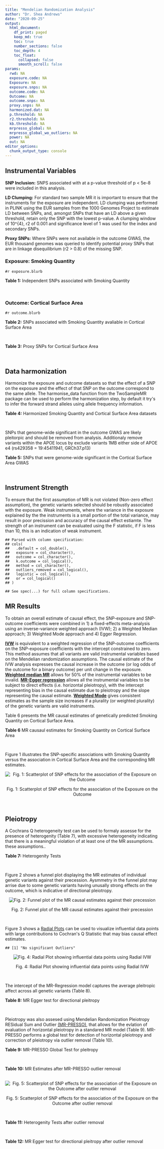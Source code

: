 ```yaml
---
title: "Mendelian Randomization Analysis"
author: "Dr. Shea Andrews"
date: "2020-09-25"
output:
  html_document:
    df_print: paged
    keep_md: true
    toc: true
    number_sections: false
    toc_depth: 4
    toc_float:
      collapsed: false
      smooth_scroll: false
params:
  rwd: NA
  exposure.code: NA
  Exposure: NA
  exposure.snps: NA
  outcome.code: NA
  Outcome: NA
  outcome.snps: NA
  proxy.snps: NA
  harmonized.dat: NA
  p.threshold: NA
  r2.threshold: NA
  kb.threshold: NA
  mrpresso_global: NA
  mrpresso_global_wo_outliers: NA
  power: NA
  out: NA
editor_options:
  chunk_output_type: console
---
```







## Instrumental Variables
**SNP Inclusion:** SNPS associated with at a p-value threshold of p < 5e-8 were included in this analysis.
<br>

**LD Clumping:** For standard two sample MR it is important to ensure that the instruments for the exposure are independent. LD clumping was performed in PLINK using the EUR samples from the 1000 Genomes Project to estimate LD between SNPs, and, amongst SNPs that have an LD above a given threshold, retain only the SNP with the lowest p-value. A clumping window of 10^{4}, r2 of 0.001 and significance level of 1 was used for the index and secondary SNPs.
<br>

**Proxy SNPs:** Where SNPs were not available in the outcome GWAS, the EUR thousand genomes was queried to identify potential proxy SNPs that are in linkage disequilibrium (r2 > 0.8) of the missing SNP.
<br>

### Exposure: Smoking Quantity
`#r exposure.blurb`
<br>

**Table 1:** Independent SNPs associated with Smoking Quantity
<div data-pagedtable="false">
  <script data-pagedtable-source type="application/json">
{"columns":[{"label":["SNP"],"name":[1],"type":["chr"],"align":["left"]},{"label":["CHROM"],"name":[2],"type":["dbl"],"align":["right"]},{"label":["POS"],"name":[3],"type":["dbl"],"align":["right"]},{"label":["REF"],"name":[4],"type":["chr"],"align":["left"]},{"label":["ALT"],"name":[5],"type":["chr"],"align":["left"]},{"label":["AF"],"name":[6],"type":["dbl"],"align":["right"]},{"label":["BETA"],"name":[7],"type":["dbl"],"align":["right"]},{"label":["SE"],"name":[8],"type":["dbl"],"align":["right"]},{"label":["Z"],"name":[9],"type":["dbl"],"align":["right"]},{"label":["P"],"name":[10],"type":["dbl"],"align":["right"]},{"label":["N"],"name":[11],"type":["dbl"],"align":["right"]},{"label":["TRAIT"],"name":[12],"type":["chr"],"align":["left"]}],"data":[{"1":"rs6663484","2":"1","3":"33878554","4":"T","5":"G","6":"0.3572470","7":"0.009431570","8":"0.001715454","9":"5.498","10":"3.843e-08","11":"335394","12":"Cigarettes_Per_Day"},{"1":"rs11264100","2":"1","3":"35591626","4":"A","5":"G","6":"0.8814240","7":"-0.010396900","8":"0.001714250","9":"-6.065","10":"1.323e-09","11":"335394","12":"Cigarettes_Per_Day"},{"1":"rs2072659","2":"1","3":"154548521","4":"C","5":"G","6":"0.1007260","7":"-0.012620500","8":"0.001711486","9":"-7.374","10":"1.659e-13","11":"335394","12":"Cigarettes_Per_Day"},{"1":"rs34973462","2":"1","3":"175993820","4":"C","5":"T","6":"0.4145770","7":"0.010078692","8":"0.001714646","9":"5.878","10":"4.157e-09","11":"335394","12":"Cigarettes_Per_Day"},{"1":"rs7599488","2":"2","3":"60718347","4":"C","5":"T","6":"0.4428680","7":"0.009946318","8":"0.001709871","9":"5.817","10":"5.974e-09","11":"337334","12":"Cigarettes_Per_Day"},{"1":"rs78408772","2":"2","3":"62710608","4":"C","5":"T","6":"0.0813701","7":"-0.009453846","8":"0.001710484","9":"-5.527","10":"3.250e-08","11":"337334","12":"Cigarettes_Per_Day"},{"1":"rs10204824","2":"2","3":"148372720","4":"A","5":"G","6":"0.5798550","7":"-0.012300300","8":"0.001706952","9":"-7.206","10":"5.754e-13","11":"337334","12":"Cigarettes_Per_Day"},{"1":"rs2084533","2":"3","3":"16872929","4":"C","5":"T","6":"0.3500730","7":"0.010643680","8":"0.001709005","9":"6.228","10":"4.718e-10","11":"337334","12":"Cigarettes_Per_Day"},{"1":"rs7431710","2":"3","3":"48935583","4":"G","5":"A","6":"0.6480000","7":"-0.012329218","8":"0.001711441","9":"-7.204","10":"5.832e-13","11":"335553","12":"Cigarettes_Per_Day"},{"1":"rs58889493","2":"3","3":"85622699","4":"T","5":"A","6":"0.6837700","7":"0.009410614","8":"0.001715074","9":"5.487","10":"4.095e-08","11":"335553","12":"Cigarettes_Per_Day"},{"1":"rs699165","2":"3","3":"136224697","4":"A","5":"G","6":"0.8056560","7":"0.009942930","8":"0.001709877","9":"5.815","10":"6.079e-09","11":"337334","12":"Cigarettes_Per_Day"},{"1":"rs28813180","2":"3","3":"158083918","4":"G","5":"A","6":"0.5027290","7":"-0.011008200","8":"0.001708552","9":"-6.443","10":"1.169e-10","11":"337334","12":"Cigarettes_Per_Day"},{"1":"rs1024323","2":"4","3":"3006043","4":"C","5":"T","6":"0.4675490","7":"-0.009949721","8":"0.001709868","9":"-5.819","10":"5.926e-09","11":"337334","12":"Cigarettes_Per_Day"},{"1":"rs11940255","2":"4","3":"67086288","4":"G","5":"A","6":"0.6773900","7":"-0.010943792","8":"0.001708633","9":"-6.405","10":"1.504e-10","11":"337334","12":"Cigarettes_Per_Day"},{"1":"rs10018253","2":"4","3":"67961464","4":"A","5":"C","6":"0.3268620","7":"0.022056800","8":"0.003634931","9":"6.068","10":"1.295e-09","11":"73380","12":"Cigarettes_Per_Day"},{"1":"rs7766641","2":"6","3":"26184102","4":"G","5":"A","6":"0.3434330","7":"-0.010904588","8":"0.001713211","9":"-6.365","10":"1.954e-10","11":"335553","12":"Cigarettes_Per_Day"},{"1":"rs215600","2":"7","3":"32333642","4":"G","5":"A","6":"0.6815510","7":"-0.016194228","8":"0.001702147","9":"-9.514","10":"1.829e-21","11":"337334","12":"Cigarettes_Per_Day"},{"1":"rs62447179","2":"7","3":"50339609","4":"G","5":"A","6":"0.3121600","7":"-0.009971783","8":"0.001709839","9":"-5.832","10":"5.466e-09","11":"337334","12":"Cigarettes_Per_Day"},{"1":"rs2741351","2":"8","3":"27418040","4":"A","5":"C","6":"0.8433190","7":"0.011704500","8":"0.001707690","9":"6.854","10":"7.189e-12","11":"337334","12":"Cigarettes_Per_Day"},{"1":"rs4236926","2":"8","3":"42578059","4":"T","5":"G","6":"0.7646630","7":"0.020466200","8":"0.001696893","9":"12.061","10":"1.700e-33","11":"337334","12":"Cigarettes_Per_Day"},{"1":"rs790564","2":"8","3":"64604218","4":"A","5":"C","6":"0.7583510","7":"-0.011035300","8":"0.001708519","9":"-6.459","10":"1.055e-10","11":"337334","12":"Cigarettes_Per_Day"},{"1":"rs112151537","2":"9","3":"136455785","4":"C","5":"T","6":"0.0419238","7":"0.012560790","8":"0.001706629","9":"7.360","10":"1.833e-13","11":"337334","12":"Cigarettes_Per_Day"},{"1":"rs3025383","2":"9","3":"136502369","4":"T","5":"C","6":"0.1737550","7":"-0.017286900","8":"0.001700802","9":"-10.164","10":"2.856e-24","11":"337334","12":"Cigarettes_Per_Day"},{"1":"rs11186852","2":"10","3":"93962124","4":"T","5":"C","6":"0.2589970","7":"0.009375700","8":"0.001710582","9":"5.481","10":"4.225e-08","11":"337334","12":"Cigarettes_Per_Day"},{"1":"rs7951365","2":"11","3":"16377044","4":"T","5":"C","6":"0.2905450","7":"0.011608000","8":"0.001707809","9":"6.797","10":"1.066e-11","11":"337334","12":"Cigarettes_Per_Day"},{"1":"rs10742683","2":"11","3":"43667625","4":"G","5":"A","6":"0.4711050","7":"-0.009435166","8":"0.001710509","9":"-5.516","10":"3.470e-08","11":"337334","12":"Cigarettes_Per_Day"},{"1":"rs113001570","2":"11","3":"46737412","4":"A","5":"T","6":"0.0538378","7":"0.010525000","8":"0.001709153","9":"6.158","10":"7.383e-10","11":"337334","12":"Cigarettes_Per_Day"},{"1":"rs7125588","2":"11","3":"113436072","4":"A","5":"G","6":"0.3864800","7":"-0.011853500","8":"0.001707506","9":"-6.942","10":"3.875e-12","11":"337334","12":"Cigarettes_Per_Day"},{"1":"rs11846838","2":"14","3":"104184737","4":"G","5":"A","6":"0.3943150","7":"0.010082117","8":"0.001709703","9":"5.897","10":"3.700e-09","11":"337334","12":"Cigarettes_Per_Day"},{"1":"rs632811","2":"15","3":"59155050","4":"A","5":"G","6":"0.3428420","7":"-0.011826700","8":"0.001832742","9":"-6.453","10":"1.097e-10","11":"292829","12":"Cigarettes_Per_Day"},{"1":"rs10519203","2":"15","3":"78814046","4":"G","5":"A","6":"0.6650290","7":"-0.060766535","8":"0.001663652","9":"-36.526","10":"4.310e-292","11":"330721","12":"Cigarettes_Per_Day"},{"1":"rs4887093","2":"15","3":"79043853","4":"C","5":"G","6":"0.3424310","7":"-0.030542300","8":"0.003612337","9":"-8.455","10":"2.780e-17","11":"73380","12":"Cigarettes_Per_Day"},{"1":"rs182317","2":"15","3":"89943601","4":"G","5":"T","6":"0.3247800","7":"-0.010572371","8":"0.001726101","9":"-6.125","10":"9.082e-10","11":"330721","12":"Cigarettes_Per_Day"},{"1":"rs1592485","2":"16","3":"52093549","4":"C","5":"A","6":"0.6552290","7":"-0.011163824","8":"0.001713294","9":"-6.516","10":"7.210e-11","11":"335394","12":"Cigarettes_Per_Day"},{"1":"rs12924872","2":"16","3":"69552215","4":"C","5":"T","6":"0.4650860","7":"-0.009492899","8":"0.001715378","9":"-5.534","10":"3.130e-08","11":"335394","12":"Cigarettes_Per_Day"},{"1":"rs258321","2":"16","3":"89756473","4":"A","5":"G","6":"0.3990170","7":"0.011058400","8":"0.001713425","9":"6.454","10":"1.086e-10","11":"335394","12":"Cigarettes_Per_Day"},{"1":"rs4485470","2":"18","3":"62125063","4":"G","5":"A","6":"0.6147690","7":"-0.010643685","8":"0.001709005","9":"-6.228","10":"4.729e-10","11":"337334","12":"Cigarettes_Per_Day"},{"1":"rs59208569","2":"19","3":"4044424","4":"G","5":"C","6":"0.8391680","7":"0.010931927","8":"0.001708648","9":"6.398","10":"1.576e-10","11":"337334","12":"Cigarettes_Per_Day"},{"1":"rs34406232","2":"19","3":"41305530","4":"C","5":"A","6":"0.0251468","7":"-0.016630341","8":"0.001718543","9":"-9.677","10":"3.793e-22","11":"330721","12":"Cigarettes_Per_Day"},{"1":"rs56113850","2":"19","3":"41353107","4":"T","5":"C","6":"0.5750370","7":"0.036126600","8":"0.001694336","9":"21.322","10":"7.140e-101","11":"330721","12":"Cigarettes_Per_Day"},{"1":"rs117875279","2":"19","3":"41498715","4":"G","5":"A","6":"0.0172289","7":"-0.010721377","8":"0.001725914","9":"-6.212","10":"5.230e-10","11":"330721","12":"Cigarettes_Per_Day"},{"1":"rs6078373","2":"20","3":"11863500","4":"G","5":"A","6":"0.4282090","7":"0.011213272","8":"0.001708299","9":"6.564","10":"5.243e-11","11":"337334","12":"Cigarettes_Per_Day"},{"1":"rs1737894","2":"20","3":"31054702","4":"C","5":"G","6":"0.4553280","7":"0.011746800","8":"0.001707638","9":"6.879","10":"6.042e-12","11":"337334","12":"Cigarettes_Per_Day"},{"1":"rs2273500","2":"20","3":"61986949","4":"T","5":"C","6":"0.1678790","7":"0.018190100","8":"0.001699691","9":"10.702","10":"9.928e-27","11":"337334","12":"Cigarettes_Per_Day"},{"1":"rs7281463","2":"21","3":"40520783","4":"A","5":"C","6":"0.3389620","7":"0.009589740","8":"0.001710316","9":"5.607","10":"2.061e-08","11":"337334","12":"Cigarettes_Per_Day"}],"options":{"columns":{"min":{},"max":[10]},"rows":{"min":[10],"max":[10]},"pages":{}}}
  </script>
</div>
<br>

### Outcome: Cortical Surface Area
`#r outcome.blurb`
<br>

**Table 2:** SNPs associated with Smoking Quantity avaliable in Cortical Surface Area
<div data-pagedtable="false">
  <script data-pagedtable-source type="application/json">
{"columns":[{"label":["SNP"],"name":[1],"type":["chr"],"align":["left"]},{"label":["CHROM"],"name":[2],"type":["dbl"],"align":["right"]},{"label":["POS"],"name":[3],"type":["dbl"],"align":["right"]},{"label":["REF"],"name":[4],"type":["chr"],"align":["left"]},{"label":["ALT"],"name":[5],"type":["chr"],"align":["left"]},{"label":["AF"],"name":[6],"type":["dbl"],"align":["right"]},{"label":["BETA"],"name":[7],"type":["dbl"],"align":["right"]},{"label":["SE"],"name":[8],"type":["dbl"],"align":["right"]},{"label":["Z"],"name":[9],"type":["dbl"],"align":["right"]},{"label":["P"],"name":[10],"type":["dbl"],"align":["right"]},{"label":["N"],"name":[11],"type":["dbl"],"align":["right"]},{"label":["TRAIT"],"name":[12],"type":["chr"],"align":["left"]}],"data":[{"1":"rs6663484","2":"1","3":"33878554","4":"T","5":"G","6":"0.3514","7":"-41.5584","8":"114.8386","9":"-0.361885000","10":"0.71740","11":"32176","12":"Cortical_Surface_Area"},{"1":"rs11264100","2":"1","3":"35591626","4":"A","5":"G","6":"0.8759","7":"75.0561","8":"181.6522","9":"0.413186000","10":"0.67950","11":"31100","12":"Cortical_Surface_Area"},{"1":"rs2072659","2":"1","3":"154548521","4":"C","5":"G","6":"0.1036","7":"264.8970","8":"247.3637","9":"1.070880000","10":"0.28420","11":"21308","12":"Cortical_Surface_Area"},{"1":"rs34973462","2":"1","3":"175993820","4":"C","5":"T","6":"0.3460","7":"43.1293","8":"117.1530","9":"0.368145075","10":"0.71280","11":"32176","12":"Cortical_Surface_Area"},{"1":"rs7599488","2":"2","3":"60718347","4":"C","5":"T","6":"0.4248","7":"106.6886","8":"110.4596","9":"0.965860822","10":"0.33410","11":"32176","12":"Cortical_Surface_Area"},{"1":"rs78408772","2":"2","3":"62710608","4":"C","5":"T","6":"0.1065","7":"-342.5584","8":"182.8883","9":"-1.873047100","10":"0.06106","11":"32176","12":"Cortical_Surface_Area"},{"1":"rs10204824","2":"2","3":"148372720","4":"A","5":"G","6":"0.6476","7":"78.9331","8":"119.1160","9":"0.662657000","10":"0.50750","11":"31816","12":"Cortical_Surface_Area"},{"1":"rs2084533","2":"3","3":"16872929","4":"C","5":"T","6":"0.3202","7":"-132.1649","8":"116.5698","9":"-1.133783364","10":"0.25690","11":"32176","12":"Cortical_Surface_Area"},{"1":"rs7431710","2":"3","3":"48935583","4":"G","5":"A","6":"0.6506","7":"109.7739","8":"115.8975","9":"0.947163658","10":"0.34360","11":"31839","12":"Cortical_Surface_Area"},{"1":"rs58889493","2":"3","3":"85622699","4":"T","5":"A","6":"0.6289","7":"-201.0954","8":"114.3044","9":"-1.759297105","10":"0.07853","11":"32176","12":"Cortical_Surface_Area"},{"1":"rs699165","2":"3","3":"136224697","4":"A","5":"G","6":"0.7463","7":"-186.5670","8":"128.0785","9":"-1.456660000","10":"0.14520","11":"32176","12":"Cortical_Surface_Area"},{"1":"rs28813180","2":"3","3":"158083918","4":"G","5":"A","6":"0.5021","7":"-104.9596","8":"109.0742","9":"-0.962277055","10":"0.33590","11":"32176","12":"Cortical_Surface_Area"},{"1":"rs1024323","2":"4","3":"3006043","4":"C","5":"T","6":"0.3810","7":"0.4598","8":"111.6329","9":"0.004118857","10":"0.99670","11":"32176","12":"Cortical_Surface_Area"},{"1":"rs11940255","2":"4","3":"67086288","4":"G","5":"A","6":"0.7145","7":"-12.2855","8":"122.6754","9":"-0.100146403","10":"0.92020","11":"31553","12":"Cortical_Surface_Area"},{"1":"rs10018253","2":"4","3":"67961464","4":"A","5":"C","6":"0.2553","7":"41.0042","8":"126.1582","9":"0.325022000","10":"0.74520","11":"31790","12":"Cortical_Surface_Area"},{"1":"rs7766641","2":"6","3":"26184102","4":"G","5":"A","6":"0.2769","7":"-293.1508","8":"122.7651","9":"-2.387900144","10":"0.01694","11":"32176","12":"Cortical_Surface_Area"},{"1":"rs215600","2":"7","3":"32333642","4":"G","5":"A","6":"0.6469","7":"84.8782","8":"114.7646","9":"0.739585203","10":"0.45960","11":"32176","12":"Cortical_Surface_Area"},{"1":"rs62447179","2":"7","3":"50339609","4":"G","5":"A","6":"0.3035","7":"-35.1531","8":"119.1085","9":"-0.295135108","10":"0.76790","11":"32176","12":"Cortical_Surface_Area"},{"1":"rs2741351","2":"8","3":"27418040","4":"A","5":"C","6":"0.8260","7":"98.1354","8":"145.1304","9":"0.676188000","10":"0.49890","11":"32176","12":"Cortical_Surface_Area"},{"1":"rs4236926","2":"8","3":"42578059","4":"T","5":"G","6":"0.7664","7":"30.3946","8":"132.5954","9":"0.229228000","10":"0.81870","11":"31984","12":"Cortical_Surface_Area"},{"1":"rs790564","2":"8","3":"64604218","4":"A","5":"C","6":"0.7232","7":"-140.3530","8":"122.6813","9":"-1.144040000","10":"0.25260","11":"32176","12":"Cortical_Surface_Area"},{"1":"rs112151537","2":"9","3":"136455785","4":"C","5":"T","6":"0.0537","7":"-144.3600","8":"310.6472","9":"-0.464707231","10":"0.64210","11":"22970","12":"Cortical_Surface_Area"},{"1":"rs3025383","2":"9","3":"136502369","4":"T","5":"C","6":"0.1895","7":"7.6905","8":"140.8703","9":"0.054592800","10":"0.95650","11":"32068","12":"Cortical_Surface_Area"},{"1":"rs11186852","2":"10","3":"93962124","4":"T","5":"C","6":"0.2755","7":"-41.1399","8":"123.7461","9":"-0.332454000","10":"0.73950","11":"32176","12":"Cortical_Surface_Area"},{"1":"rs7951365","2":"11","3":"16377044","4":"T","5":"C","6":"0.3199","7":"-83.7783","8":"121.0369","9":"-0.692172000","10":"0.48880","11":"31714","12":"Cortical_Surface_Area"},{"1":"rs10742683","2":"11","3":"43667625","4":"G","5":"A","6":"0.4208","7":"-98.5563","8":"111.7259","9":"-0.882125810","10":"0.37770","11":"32176","12":"Cortical_Surface_Area"},{"1":"rs113001570","2":"11","3":"46737412","4":"A","5":"T","6":"0.0625","7":"497.9540","8":"229.9376","9":"2.165600000","10":"0.03034","11":"32176","12":"Cortical_Surface_Area"},{"1":"rs7125588","2":"11","3":"113436072","4":"A","5":"G","6":"0.4313","7":"-170.4660","8":"111.7401","9":"-1.525560000","10":"0.12710","11":"32176","12":"Cortical_Surface_Area"},{"1":"rs11846838","2":"14","3":"104184737","4":"G","5":"A","6":"0.3259","7":"-93.0586","8":"119.4521","9":"-0.779045324","10":"0.43600","11":"31319","12":"Cortical_Surface_Area"},{"1":"rs632811","2":"15","3":"59155050","4":"A","5":"G","6":"0.3346","7":"156.4830","8":"117.4177","9":"1.332700000","10":"0.18260","11":"32176","12":"Cortical_Surface_Area"},{"1":"rs10519203","2":"15","3":"78814046","4":"G","5":"A","6":"0.6607","7":"112.5753","8":"115.2064","9":"0.977161859","10":"0.32850","11":"32176","12":"Cortical_Surface_Area"},{"1":"rs182317","2":"15","3":"89943601","4":"G","5":"T","6":"0.3603","7":"110.8950","8":"114.7668","9":"0.966263763","10":"0.33390","11":"32176","12":"Cortical_Surface_Area"},{"1":"rs1592485","2":"16","3":"52093549","4":"C","5":"A","6":"0.6099","7":"-147.5396","8":"112.2100","9":"-1.314852509","10":"0.18860","11":"32176","12":"Cortical_Surface_Area"},{"1":"rs12924872","2":"16","3":"69552215","4":"C","5":"T","6":"0.4735","7":"206.5532","8":"110.8075","9":"1.864072378","10":"0.06231","11":"32176","12":"Cortical_Surface_Area"},{"1":"rs258321","2":"16","3":"89756473","4":"A","5":"G","6":"0.4257","7":"-54.2616","8":"112.8777","9":"-0.480711000","10":"0.63070","11":"32068","12":"Cortical_Surface_Area"},{"1":"rs4485470","2":"18","3":"62125063","4":"G","5":"A","6":"0.5847","7":"-18.6708","8":"112.6797","9":"-0.165697992","10":"0.86840","11":"32176","12":"Cortical_Surface_Area"},{"1":"rs59208569","2":"19","3":"4044424","4":"G","5":"C","6":"0.8248","7":"-399.4853","8":"161.2671","9":"-2.477165522","10":"0.01324","11":"31376","12":"Cortical_Surface_Area"},{"1":"rs34406232","2":"19","3":"41305530","4":"C","5":"A","6":"0.0253","7":"-234.6304","8":"352.2831","9":"-0.666027976","10":"0.50540","11":"31600","12":"Cortical_Surface_Area"},{"1":"rs56113850","2":"19","3":"41353107","4":"T","5":"C","6":"0.5666","7":"-24.9136","8":"129.6045","9":"-0.192228000","10":"0.84760","11":"26396","12":"Cortical_Surface_Area"},{"1":"rs117875279","2":"19","3":"41498715","4":"G","5":"A","6":"0.0123","7":"-63.8737","8":"591.2663","9":"-0.108028650","10":"0.91400","11":"27424","12":"Cortical_Surface_Area"},{"1":"rs6078373","2":"20","3":"11863500","4":"G","5":"A","6":"0.4053","7":"-115.2303","8":"111.6801","9":"-1.031789012","10":"0.30220","11":"32176","12":"Cortical_Surface_Area"},{"1":"rs2273500","2":"20","3":"61986949","4":"T","5":"C","6":"0.1492","7":"397.2040","8":"197.1089","9":"2.015150000","10":"0.04389","11":"21011","12":"Cortical_Surface_Area"},{"1":"rs7281463","2":"21","3":"40520783","4":"A","5":"C","6":"0.4118","7":"192.9920","8":"111.0659","9":"1.737630000","10":"0.08228","11":"32176","12":"Cortical_Surface_Area"},{"1":"rs4887093","2":"NA","3":"NA","4":"NA","5":"NA","6":"NA","7":"NA","8":"NA","9":"NA","10":"NA","11":"NA","12":"NA"},{"1":"rs1737894","2":"NA","3":"NA","4":"NA","5":"NA","6":"NA","7":"NA","8":"NA","9":"NA","10":"NA","11":"NA","12":"NA"}],"options":{"columns":{"min":{},"max":[10]},"rows":{"min":[10],"max":[10]},"pages":{}}}
  </script>
</div>
<br>

**Table 3:** Proxy SNPs for Cortical Surface Area
<div data-pagedtable="false">
  <script data-pagedtable-source type="application/json">
{"columns":[{"label":["target_snp"],"name":[1],"type":["chr"],"align":["left"]},{"label":["proxy_snp"],"name":[2],"type":["chr"],"align":["left"]},{"label":["ld.r2"],"name":[3],"type":["dbl"],"align":["right"]},{"label":["Dprime"],"name":[4],"type":["dbl"],"align":["right"]},{"label":["PHASE"],"name":[5],"type":["chr"],"align":["left"]},{"label":["X12"],"name":[6],"type":["lgl"],"align":["right"]},{"label":["CHROM"],"name":[7],"type":["dbl"],"align":["right"]},{"label":["POS"],"name":[8],"type":["dbl"],"align":["right"]},{"label":["REF.proxy"],"name":[9],"type":["chr"],"align":["left"]},{"label":["ALT.proxy"],"name":[10],"type":["chr"],"align":["left"]},{"label":["AF"],"name":[11],"type":["dbl"],"align":["right"]},{"label":["BETA"],"name":[12],"type":["dbl"],"align":["right"]},{"label":["SE"],"name":[13],"type":["dbl"],"align":["right"]},{"label":["Z"],"name":[14],"type":["dbl"],"align":["right"]},{"label":["P"],"name":[15],"type":["dbl"],"align":["right"]},{"label":["N"],"name":[16],"type":["dbl"],"align":["right"]},{"label":["TRAIT"],"name":[17],"type":["chr"],"align":["left"]},{"label":["ref"],"name":[18],"type":["chr"],"align":["left"]},{"label":["ref.proxy"],"name":[19],"type":["chr"],"align":["left"]},{"label":["alt"],"name":[20],"type":["chr"],"align":["left"]},{"label":["alt.proxy"],"name":[21],"type":["chr"],"align":["left"]},{"label":["ALT"],"name":[22],"type":["chr"],"align":["left"]},{"label":["REF"],"name":[23],"type":["chr"],"align":["left"]},{"label":["proxy.outcome"],"name":[24],"type":["lgl"],"align":["right"]}],"data":[{"1":"rs1737894","2":"rs293534","3":"0.983131","4":"0.995736","5":"GG/CA","6":"NA","7":"20","8":"31065490","9":"A","10":"G","11":"0.3959","12":"-61.7317","13":"112.2713","14":"-0.549844","15":"0.5824","16":"32176","17":"Cortical_Surface_Area","18":"G","19":"G","20":"C","21":"A","22":"G","23":"C","24":"TRUE"}],"options":{"columns":{"min":{},"max":[10]},"rows":{"min":[10],"max":[10]},"pages":{}}}
  </script>
</div>
<br>

## Data harmonization
Harmonize the exposure and outcome datasets so that the effect of a SNP on the exposure and the effect of that SNP on the outcome correspond to the same allele. The harmonise_data function from the TwoSampleMR package can be used to perform the harmonization step, by default it try's to infer the forward strand alleles using allele frequency information.
<br>

**Table 4:** Harmonized Smoking Quantity and Cortical Surface Area datasets
<div data-pagedtable="false">
  <script data-pagedtable-source type="application/json">
{"columns":[{"label":["SNP"],"name":[1],"type":["chr"],"align":["left"]},{"label":["effect_allele.exposure"],"name":[2],"type":["chr"],"align":["left"]},{"label":["other_allele.exposure"],"name":[3],"type":["chr"],"align":["left"]},{"label":["effect_allele.outcome"],"name":[4],"type":["chr"],"align":["left"]},{"label":["other_allele.outcome"],"name":[5],"type":["chr"],"align":["left"]},{"label":["beta.exposure"],"name":[6],"type":["dbl"],"align":["right"]},{"label":["beta.outcome"],"name":[7],"type":["dbl"],"align":["right"]},{"label":["eaf.exposure"],"name":[8],"type":["dbl"],"align":["right"]},{"label":["eaf.outcome"],"name":[9],"type":["dbl"],"align":["right"]},{"label":["remove"],"name":[10],"type":["lgl"],"align":["right"]},{"label":["palindromic"],"name":[11],"type":["lgl"],"align":["right"]},{"label":["ambiguous"],"name":[12],"type":["lgl"],"align":["right"]},{"label":["id.outcome"],"name":[13],"type":["chr"],"align":["left"]},{"label":["chr.outcome"],"name":[14],"type":["dbl"],"align":["right"]},{"label":["pos.outcome"],"name":[15],"type":["dbl"],"align":["right"]},{"label":["se.outcome"],"name":[16],"type":["dbl"],"align":["right"]},{"label":["z.outcome"],"name":[17],"type":["dbl"],"align":["right"]},{"label":["pval.outcome"],"name":[18],"type":["dbl"],"align":["right"]},{"label":["samplesize.outcome"],"name":[19],"type":["dbl"],"align":["right"]},{"label":["outcome"],"name":[20],"type":["chr"],"align":["left"]},{"label":["mr_keep.outcome"],"name":[21],"type":["lgl"],"align":["right"]},{"label":["pval_origin.outcome"],"name":[22],"type":["chr"],"align":["left"]},{"label":["chr.exposure"],"name":[23],"type":["dbl"],"align":["right"]},{"label":["pos.exposure"],"name":[24],"type":["dbl"],"align":["right"]},{"label":["se.exposure"],"name":[25],"type":["dbl"],"align":["right"]},{"label":["z.exposure"],"name":[26],"type":["dbl"],"align":["right"]},{"label":["pval.exposure"],"name":[27],"type":["dbl"],"align":["right"]},{"label":["samplesize.exposure"],"name":[28],"type":["dbl"],"align":["right"]},{"label":["exposure"],"name":[29],"type":["chr"],"align":["left"]},{"label":["mr_keep.exposure"],"name":[30],"type":["lgl"],"align":["right"]},{"label":["pval_origin.exposure"],"name":[31],"type":["chr"],"align":["left"]},{"label":["id.exposure"],"name":[32],"type":["chr"],"align":["left"]},{"label":["action"],"name":[33],"type":["dbl"],"align":["right"]},{"label":["mr_keep"],"name":[34],"type":["lgl"],"align":["right"]},{"label":["pt"],"name":[35],"type":["dbl"],"align":["right"]},{"label":["pleitropy_keep"],"name":[36],"type":["lgl"],"align":["right"]},{"label":["mrpresso_RSSobs"],"name":[37],"type":["lgl"],"align":["right"]},{"label":["mrpresso_pval"],"name":[38],"type":["lgl"],"align":["right"]},{"label":["mrpresso_keep"],"name":[39],"type":["lgl"],"align":["right"]}],"data":[{"1":"rs10018253","2":"C","3":"A","4":"C","5":"A","6":"0.022056800","7":"41.0042","8":"0.3268620","9":"0.2553","10":"FALSE","11":"FALSE","12":"FALSE","13":"tLqlOy","14":"4","15":"67961464","16":"126.1582","17":"0.325022000","18":"0.74520","19":"31790","20":"Grasby2020surfarea","21":"TRUE","22":"reported","23":"4","24":"67961464","25":"0.003634931","26":"6.068","27":"1.295e-09","28":"73380","29":"Liu2019smkcpd23andMe","30":"TRUE","31":"reported","32":"IkXMQU","33":"2","34":"TRUE","35":"5e-08","36":"TRUE","37":"NA","38":"NA","39":"TRUE"},{"1":"rs10204824","2":"G","3":"A","4":"G","5":"A","6":"-0.012300300","7":"78.9331","8":"0.5798550","9":"0.6476","10":"FALSE","11":"FALSE","12":"FALSE","13":"tLqlOy","14":"2","15":"148372720","16":"119.1160","17":"0.662657000","18":"0.50750","19":"31816","20":"Grasby2020surfarea","21":"TRUE","22":"reported","23":"2","24":"148372720","25":"0.001706952","26":"-7.206","27":"5.754e-13","28":"337334","29":"Liu2019smkcpd23andMe","30":"TRUE","31":"reported","32":"IkXMQU","33":"2","34":"TRUE","35":"5e-08","36":"TRUE","37":"NA","38":"NA","39":"TRUE"},{"1":"rs1024323","2":"T","3":"C","4":"T","5":"C","6":"-0.009949721","7":"0.4598","8":"0.4675490","9":"0.3810","10":"FALSE","11":"FALSE","12":"FALSE","13":"tLqlOy","14":"4","15":"3006043","16":"111.6329","17":"0.004118857","18":"0.99670","19":"32176","20":"Grasby2020surfarea","21":"TRUE","22":"reported","23":"4","24":"3006043","25":"0.001709868","26":"-5.819","27":"5.926e-09","28":"337334","29":"Liu2019smkcpd23andMe","30":"TRUE","31":"reported","32":"IkXMQU","33":"2","34":"TRUE","35":"5e-08","36":"TRUE","37":"NA","38":"NA","39":"TRUE"},{"1":"rs10519203","2":"A","3":"G","4":"A","5":"G","6":"-0.060766535","7":"112.5753","8":"0.6650290","9":"0.6607","10":"FALSE","11":"FALSE","12":"FALSE","13":"tLqlOy","14":"15","15":"78814046","16":"115.2064","17":"0.977161859","18":"0.32850","19":"32176","20":"Grasby2020surfarea","21":"TRUE","22":"reported","23":"15","24":"78814046","25":"0.001663652","26":"-36.526","27":"1.000e-200","28":"330721","29":"Liu2019smkcpd23andMe","30":"TRUE","31":"reported","32":"IkXMQU","33":"2","34":"TRUE","35":"5e-08","36":"TRUE","37":"NA","38":"NA","39":"TRUE"},{"1":"rs10742683","2":"A","3":"G","4":"A","5":"G","6":"-0.009435166","7":"-98.5563","8":"0.4711050","9":"0.4208","10":"FALSE","11":"FALSE","12":"FALSE","13":"tLqlOy","14":"11","15":"43667625","16":"111.7259","17":"-0.882125810","18":"0.37770","19":"32176","20":"Grasby2020surfarea","21":"TRUE","22":"reported","23":"11","24":"43667625","25":"0.001710509","26":"-5.516","27":"3.470e-08","28":"337334","29":"Liu2019smkcpd23andMe","30":"TRUE","31":"reported","32":"IkXMQU","33":"2","34":"TRUE","35":"5e-08","36":"TRUE","37":"NA","38":"NA","39":"TRUE"},{"1":"rs11186852","2":"C","3":"T","4":"C","5":"T","6":"0.009375700","7":"-41.1399","8":"0.2589970","9":"0.2755","10":"FALSE","11":"FALSE","12":"FALSE","13":"tLqlOy","14":"10","15":"93962124","16":"123.7461","17":"-0.332454000","18":"0.73950","19":"32176","20":"Grasby2020surfarea","21":"TRUE","22":"reported","23":"10","24":"93962124","25":"0.001710582","26":"5.481","27":"4.225e-08","28":"337334","29":"Liu2019smkcpd23andMe","30":"TRUE","31":"reported","32":"IkXMQU","33":"2","34":"TRUE","35":"5e-08","36":"TRUE","37":"NA","38":"NA","39":"TRUE"},{"1":"rs112151537","2":"T","3":"C","4":"T","5":"C","6":"0.012560790","7":"-144.3600","8":"0.0419238","9":"0.0537","10":"FALSE","11":"FALSE","12":"FALSE","13":"tLqlOy","14":"9","15":"136455785","16":"310.6472","17":"-0.464707231","18":"0.64210","19":"22970","20":"Grasby2020surfarea","21":"TRUE","22":"reported","23":"9","24":"136455785","25":"0.001706629","26":"7.360","27":"1.833e-13","28":"337334","29":"Liu2019smkcpd23andMe","30":"TRUE","31":"reported","32":"IkXMQU","33":"2","34":"TRUE","35":"5e-08","36":"TRUE","37":"NA","38":"NA","39":"TRUE"},{"1":"rs11264100","2":"G","3":"A","4":"G","5":"A","6":"-0.010396900","7":"75.0561","8":"0.8814240","9":"0.8759","10":"FALSE","11":"FALSE","12":"FALSE","13":"tLqlOy","14":"1","15":"35591626","16":"181.6522","17":"0.413186000","18":"0.67950","19":"31100","20":"Grasby2020surfarea","21":"TRUE","22":"reported","23":"1","24":"35591626","25":"0.001714250","26":"-6.065","27":"1.323e-09","28":"335394","29":"Liu2019smkcpd23andMe","30":"TRUE","31":"reported","32":"IkXMQU","33":"2","34":"TRUE","35":"5e-08","36":"TRUE","37":"NA","38":"NA","39":"TRUE"},{"1":"rs113001570","2":"T","3":"A","4":"T","5":"A","6":"0.010525000","7":"497.9540","8":"0.0538378","9":"0.0625","10":"FALSE","11":"TRUE","12":"FALSE","13":"tLqlOy","14":"11","15":"46737412","16":"229.9376","17":"2.165600000","18":"0.03034","19":"32176","20":"Grasby2020surfarea","21":"TRUE","22":"reported","23":"11","24":"46737412","25":"0.001709153","26":"6.158","27":"7.383e-10","28":"337334","29":"Liu2019smkcpd23andMe","30":"TRUE","31":"reported","32":"IkXMQU","33":"2","34":"TRUE","35":"5e-08","36":"TRUE","37":"NA","38":"NA","39":"TRUE"},{"1":"rs117875279","2":"A","3":"G","4":"A","5":"G","6":"-0.010721377","7":"-63.8737","8":"0.0172289","9":"0.0123","10":"FALSE","11":"FALSE","12":"FALSE","13":"tLqlOy","14":"19","15":"41498715","16":"591.2663","17":"-0.108028650","18":"0.91400","19":"27424","20":"Grasby2020surfarea","21":"TRUE","22":"reported","23":"19","24":"41498715","25":"0.001725914","26":"-6.212","27":"5.230e-10","28":"330721","29":"Liu2019smkcpd23andMe","30":"TRUE","31":"reported","32":"IkXMQU","33":"2","34":"TRUE","35":"5e-08","36":"TRUE","37":"NA","38":"NA","39":"TRUE"},{"1":"rs11846838","2":"A","3":"G","4":"A","5":"G","6":"0.010082117","7":"-93.0586","8":"0.3943150","9":"0.3259","10":"FALSE","11":"FALSE","12":"FALSE","13":"tLqlOy","14":"14","15":"104184737","16":"119.4521","17":"-0.779045324","18":"0.43600","19":"31319","20":"Grasby2020surfarea","21":"TRUE","22":"reported","23":"14","24":"104184737","25":"0.001709703","26":"5.897","27":"3.700e-09","28":"337334","29":"Liu2019smkcpd23andMe","30":"TRUE","31":"reported","32":"IkXMQU","33":"2","34":"TRUE","35":"5e-08","36":"TRUE","37":"NA","38":"NA","39":"TRUE"},{"1":"rs11940255","2":"A","3":"G","4":"A","5":"G","6":"-0.010943792","7":"-12.2855","8":"0.6773900","9":"0.7145","10":"FALSE","11":"FALSE","12":"FALSE","13":"tLqlOy","14":"4","15":"67086288","16":"122.6754","17":"-0.100146403","18":"0.92020","19":"31553","20":"Grasby2020surfarea","21":"TRUE","22":"reported","23":"4","24":"67086288","25":"0.001708633","26":"-6.405","27":"1.504e-10","28":"337334","29":"Liu2019smkcpd23andMe","30":"TRUE","31":"reported","32":"IkXMQU","33":"2","34":"TRUE","35":"5e-08","36":"TRUE","37":"NA","38":"NA","39":"TRUE"},{"1":"rs12924872","2":"T","3":"C","4":"T","5":"C","6":"-0.009492899","7":"206.5532","8":"0.4650860","9":"0.4735","10":"FALSE","11":"FALSE","12":"FALSE","13":"tLqlOy","14":"16","15":"69552215","16":"110.8075","17":"1.864072378","18":"0.06231","19":"32176","20":"Grasby2020surfarea","21":"TRUE","22":"reported","23":"16","24":"69552215","25":"0.001715378","26":"-5.534","27":"3.130e-08","28":"335394","29":"Liu2019smkcpd23andMe","30":"TRUE","31":"reported","32":"IkXMQU","33":"2","34":"TRUE","35":"5e-08","36":"TRUE","37":"NA","38":"NA","39":"TRUE"},{"1":"rs1592485","2":"A","3":"C","4":"A","5":"C","6":"-0.011163824","7":"-147.5396","8":"0.6552290","9":"0.6099","10":"FALSE","11":"FALSE","12":"FALSE","13":"tLqlOy","14":"16","15":"52093549","16":"112.2100","17":"-1.314852509","18":"0.18860","19":"32176","20":"Grasby2020surfarea","21":"TRUE","22":"reported","23":"16","24":"52093549","25":"0.001713294","26":"-6.516","27":"7.210e-11","28":"335394","29":"Liu2019smkcpd23andMe","30":"TRUE","31":"reported","32":"IkXMQU","33":"2","34":"TRUE","35":"5e-08","36":"TRUE","37":"NA","38":"NA","39":"TRUE"},{"1":"rs1737894","2":"G","3":"C","4":"G","5":"C","6":"0.011746800","7":"-61.7317","8":"0.4553280","9":"0.3959","10":"FALSE","11":"TRUE","12":"TRUE","13":"tLqlOy","14":"20","15":"31065490","16":"112.2713","17":"-0.549844000","18":"0.58240","19":"32176","20":"Grasby2020surfarea","21":"TRUE","22":"reported","23":"20","24":"31054702","25":"0.001707638","26":"6.879","27":"6.042e-12","28":"337334","29":"Liu2019smkcpd23andMe","30":"TRUE","31":"reported","32":"IkXMQU","33":"2","34":"FALSE","35":"5e-08","36":"TRUE","37":"NA","38":"NA","39":"NA"},{"1":"rs182317","2":"T","3":"G","4":"T","5":"G","6":"-0.010572371","7":"110.8950","8":"0.3247800","9":"0.3603","10":"FALSE","11":"FALSE","12":"FALSE","13":"tLqlOy","14":"15","15":"89943601","16":"114.7668","17":"0.966263763","18":"0.33390","19":"32176","20":"Grasby2020surfarea","21":"TRUE","22":"reported","23":"15","24":"89943601","25":"0.001726101","26":"-6.125","27":"9.082e-10","28":"330721","29":"Liu2019smkcpd23andMe","30":"TRUE","31":"reported","32":"IkXMQU","33":"2","34":"TRUE","35":"5e-08","36":"TRUE","37":"NA","38":"NA","39":"TRUE"},{"1":"rs2072659","2":"G","3":"C","4":"G","5":"C","6":"-0.012620500","7":"264.8970","8":"0.1007260","9":"0.1036","10":"FALSE","11":"TRUE","12":"FALSE","13":"tLqlOy","14":"1","15":"154548521","16":"247.3637","17":"1.070880000","18":"0.28420","19":"21308","20":"Grasby2020surfarea","21":"TRUE","22":"reported","23":"1","24":"154548521","25":"0.001711486","26":"-7.374","27":"1.659e-13","28":"335394","29":"Liu2019smkcpd23andMe","30":"TRUE","31":"reported","32":"IkXMQU","33":"2","34":"TRUE","35":"5e-08","36":"TRUE","37":"NA","38":"NA","39":"TRUE"},{"1":"rs2084533","2":"T","3":"C","4":"T","5":"C","6":"0.010643680","7":"-132.1649","8":"0.3500730","9":"0.3202","10":"FALSE","11":"FALSE","12":"FALSE","13":"tLqlOy","14":"3","15":"16872929","16":"116.5698","17":"-1.133783364","18":"0.25690","19":"32176","20":"Grasby2020surfarea","21":"TRUE","22":"reported","23":"3","24":"16872929","25":"0.001709005","26":"6.228","27":"4.718e-10","28":"337334","29":"Liu2019smkcpd23andMe","30":"TRUE","31":"reported","32":"IkXMQU","33":"2","34":"TRUE","35":"5e-08","36":"TRUE","37":"NA","38":"NA","39":"TRUE"},{"1":"rs215600","2":"A","3":"G","4":"A","5":"G","6":"-0.016194228","7":"84.8782","8":"0.6815510","9":"0.6469","10":"FALSE","11":"FALSE","12":"FALSE","13":"tLqlOy","14":"7","15":"32333642","16":"114.7646","17":"0.739585203","18":"0.45960","19":"32176","20":"Grasby2020surfarea","21":"TRUE","22":"reported","23":"7","24":"32333642","25":"0.001702147","26":"-9.514","27":"1.829e-21","28":"337334","29":"Liu2019smkcpd23andMe","30":"TRUE","31":"reported","32":"IkXMQU","33":"2","34":"TRUE","35":"5e-08","36":"TRUE","37":"NA","38":"NA","39":"TRUE"},{"1":"rs2273500","2":"C","3":"T","4":"C","5":"T","6":"0.018190100","7":"397.2040","8":"0.1678790","9":"0.1492","10":"FALSE","11":"FALSE","12":"FALSE","13":"tLqlOy","14":"20","15":"61986949","16":"197.1089","17":"2.015150000","18":"0.04389","19":"21011","20":"Grasby2020surfarea","21":"TRUE","22":"reported","23":"20","24":"61986949","25":"0.001699691","26":"10.702","27":"9.928e-27","28":"337334","29":"Liu2019smkcpd23andMe","30":"TRUE","31":"reported","32":"IkXMQU","33":"2","34":"TRUE","35":"5e-08","36":"TRUE","37":"NA","38":"NA","39":"TRUE"},{"1":"rs258321","2":"G","3":"A","4":"G","5":"A","6":"0.011058400","7":"-54.2616","8":"0.3990170","9":"0.4257","10":"FALSE","11":"FALSE","12":"FALSE","13":"tLqlOy","14":"16","15":"89756473","16":"112.8777","17":"-0.480711000","18":"0.63070","19":"32068","20":"Grasby2020surfarea","21":"TRUE","22":"reported","23":"16","24":"89756473","25":"0.001713425","26":"6.454","27":"1.086e-10","28":"335394","29":"Liu2019smkcpd23andMe","30":"TRUE","31":"reported","32":"IkXMQU","33":"2","34":"TRUE","35":"5e-08","36":"TRUE","37":"NA","38":"NA","39":"TRUE"},{"1":"rs2741351","2":"C","3":"A","4":"C","5":"A","6":"0.011704500","7":"98.1354","8":"0.8433190","9":"0.8260","10":"FALSE","11":"FALSE","12":"FALSE","13":"tLqlOy","14":"8","15":"27418040","16":"145.1304","17":"0.676188000","18":"0.49890","19":"32176","20":"Grasby2020surfarea","21":"TRUE","22":"reported","23":"8","24":"27418040","25":"0.001707690","26":"6.854","27":"7.189e-12","28":"337334","29":"Liu2019smkcpd23andMe","30":"TRUE","31":"reported","32":"IkXMQU","33":"2","34":"TRUE","35":"5e-08","36":"TRUE","37":"NA","38":"NA","39":"TRUE"},{"1":"rs28813180","2":"A","3":"G","4":"A","5":"G","6":"-0.011008200","7":"-104.9596","8":"0.5027290","9":"0.5021","10":"FALSE","11":"FALSE","12":"FALSE","13":"tLqlOy","14":"3","15":"158083918","16":"109.0742","17":"-0.962277055","18":"0.33590","19":"32176","20":"Grasby2020surfarea","21":"TRUE","22":"reported","23":"3","24":"158083918","25":"0.001708552","26":"-6.443","27":"1.169e-10","28":"337334","29":"Liu2019smkcpd23andMe","30":"TRUE","31":"reported","32":"IkXMQU","33":"2","34":"TRUE","35":"5e-08","36":"TRUE","37":"NA","38":"NA","39":"TRUE"},{"1":"rs3025383","2":"C","3":"T","4":"C","5":"T","6":"-0.017286900","7":"7.6905","8":"0.1737550","9":"0.1895","10":"FALSE","11":"FALSE","12":"FALSE","13":"tLqlOy","14":"9","15":"136502369","16":"140.8703","17":"0.054592800","18":"0.95650","19":"32068","20":"Grasby2020surfarea","21":"TRUE","22":"reported","23":"9","24":"136502369","25":"0.001700802","26":"-10.164","27":"2.856e-24","28":"337334","29":"Liu2019smkcpd23andMe","30":"TRUE","31":"reported","32":"IkXMQU","33":"2","34":"TRUE","35":"5e-08","36":"TRUE","37":"NA","38":"NA","39":"TRUE"},{"1":"rs34406232","2":"A","3":"C","4":"A","5":"C","6":"-0.016630341","7":"-234.6304","8":"0.0251468","9":"0.0253","10":"FALSE","11":"FALSE","12":"FALSE","13":"tLqlOy","14":"19","15":"41305530","16":"352.2831","17":"-0.666027976","18":"0.50540","19":"31600","20":"Grasby2020surfarea","21":"TRUE","22":"reported","23":"19","24":"41305530","25":"0.001718543","26":"-9.677","27":"3.793e-22","28":"330721","29":"Liu2019smkcpd23andMe","30":"TRUE","31":"reported","32":"IkXMQU","33":"2","34":"TRUE","35":"5e-08","36":"TRUE","37":"NA","38":"NA","39":"TRUE"},{"1":"rs34973462","2":"T","3":"C","4":"T","5":"C","6":"0.010078692","7":"43.1293","8":"0.4145770","9":"0.3460","10":"FALSE","11":"FALSE","12":"FALSE","13":"tLqlOy","14":"1","15":"175993820","16":"117.1530","17":"0.368145075","18":"0.71280","19":"32176","20":"Grasby2020surfarea","21":"TRUE","22":"reported","23":"1","24":"175993820","25":"0.001714646","26":"5.878","27":"4.157e-09","28":"335394","29":"Liu2019smkcpd23andMe","30":"TRUE","31":"reported","32":"IkXMQU","33":"2","34":"TRUE","35":"5e-08","36":"TRUE","37":"NA","38":"NA","39":"TRUE"},{"1":"rs4236926","2":"G","3":"T","4":"G","5":"T","6":"0.020466200","7":"30.3946","8":"0.7646630","9":"0.7664","10":"FALSE","11":"FALSE","12":"FALSE","13":"tLqlOy","14":"8","15":"42578059","16":"132.5954","17":"0.229228000","18":"0.81870","19":"31984","20":"Grasby2020surfarea","21":"TRUE","22":"reported","23":"8","24":"42578059","25":"0.001696893","26":"12.061","27":"1.700e-33","28":"337334","29":"Liu2019smkcpd23andMe","30":"TRUE","31":"reported","32":"IkXMQU","33":"2","34":"TRUE","35":"5e-08","36":"TRUE","37":"NA","38":"NA","39":"TRUE"},{"1":"rs4485470","2":"A","3":"G","4":"A","5":"G","6":"-0.010643685","7":"-18.6708","8":"0.6147690","9":"0.5847","10":"FALSE","11":"FALSE","12":"FALSE","13":"tLqlOy","14":"18","15":"62125063","16":"112.6797","17":"-0.165697992","18":"0.86840","19":"32176","20":"Grasby2020surfarea","21":"TRUE","22":"reported","23":"18","24":"62125063","25":"0.001709005","26":"-6.228","27":"4.729e-10","28":"337334","29":"Liu2019smkcpd23andMe","30":"TRUE","31":"reported","32":"IkXMQU","33":"2","34":"TRUE","35":"5e-08","36":"TRUE","37":"NA","38":"NA","39":"TRUE"},{"1":"rs56113850","2":"C","3":"T","4":"C","5":"T","6":"0.036126600","7":"-24.9136","8":"0.5750370","9":"0.5666","10":"FALSE","11":"FALSE","12":"FALSE","13":"tLqlOy","14":"19","15":"41353107","16":"129.6045","17":"-0.192228000","18":"0.84760","19":"26396","20":"Grasby2020surfarea","21":"TRUE","22":"reported","23":"19","24":"41353107","25":"0.001694336","26":"21.322","27":"7.140e-101","28":"330721","29":"Liu2019smkcpd23andMe","30":"TRUE","31":"reported","32":"IkXMQU","33":"2","34":"TRUE","35":"5e-08","36":"TRUE","37":"NA","38":"NA","39":"TRUE"},{"1":"rs58889493","2":"A","3":"T","4":"A","5":"T","6":"0.009410614","7":"-201.0954","8":"0.6837700","9":"0.6289","10":"FALSE","11":"TRUE","12":"FALSE","13":"tLqlOy","14":"3","15":"85622699","16":"114.3044","17":"-1.759297105","18":"0.07853","19":"32176","20":"Grasby2020surfarea","21":"TRUE","22":"reported","23":"3","24":"85622699","25":"0.001715074","26":"5.487","27":"4.095e-08","28":"335553","29":"Liu2019smkcpd23andMe","30":"TRUE","31":"reported","32":"IkXMQU","33":"2","34":"TRUE","35":"5e-08","36":"TRUE","37":"NA","38":"NA","39":"TRUE"},{"1":"rs59208569","2":"C","3":"G","4":"C","5":"G","6":"0.010931927","7":"-399.4853","8":"0.8391680","9":"0.8248","10":"FALSE","11":"TRUE","12":"FALSE","13":"tLqlOy","14":"19","15":"4044424","16":"161.2671","17":"-2.477165522","18":"0.01324","19":"31376","20":"Grasby2020surfarea","21":"TRUE","22":"reported","23":"19","24":"4044424","25":"0.001708648","26":"6.398","27":"1.576e-10","28":"337334","29":"Liu2019smkcpd23andMe","30":"TRUE","31":"reported","32":"IkXMQU","33":"2","34":"TRUE","35":"5e-08","36":"TRUE","37":"NA","38":"NA","39":"TRUE"},{"1":"rs6078373","2":"A","3":"G","4":"A","5":"G","6":"0.011213272","7":"-115.2303","8":"0.4282090","9":"0.4053","10":"FALSE","11":"FALSE","12":"FALSE","13":"tLqlOy","14":"20","15":"11863500","16":"111.6801","17":"-1.031789012","18":"0.30220","19":"32176","20":"Grasby2020surfarea","21":"TRUE","22":"reported","23":"20","24":"11863500","25":"0.001708299","26":"6.564","27":"5.243e-11","28":"337334","29":"Liu2019smkcpd23andMe","30":"TRUE","31":"reported","32":"IkXMQU","33":"2","34":"TRUE","35":"5e-08","36":"TRUE","37":"NA","38":"NA","39":"TRUE"},{"1":"rs62447179","2":"A","3":"G","4":"A","5":"G","6":"-0.009971783","7":"-35.1531","8":"0.3121600","9":"0.3035","10":"FALSE","11":"FALSE","12":"FALSE","13":"tLqlOy","14":"7","15":"50339609","16":"119.1085","17":"-0.295135108","18":"0.76790","19":"32176","20":"Grasby2020surfarea","21":"TRUE","22":"reported","23":"7","24":"50339609","25":"0.001709839","26":"-5.832","27":"5.466e-09","28":"337334","29":"Liu2019smkcpd23andMe","30":"TRUE","31":"reported","32":"IkXMQU","33":"2","34":"TRUE","35":"5e-08","36":"TRUE","37":"NA","38":"NA","39":"TRUE"},{"1":"rs632811","2":"G","3":"A","4":"G","5":"A","6":"-0.011826700","7":"156.4830","8":"0.3428420","9":"0.3346","10":"FALSE","11":"FALSE","12":"FALSE","13":"tLqlOy","14":"15","15":"59155050","16":"117.4177","17":"1.332700000","18":"0.18260","19":"32176","20":"Grasby2020surfarea","21":"TRUE","22":"reported","23":"15","24":"59155050","25":"0.001832742","26":"-6.453","27":"1.097e-10","28":"292829","29":"Liu2019smkcpd23andMe","30":"TRUE","31":"reported","32":"IkXMQU","33":"2","34":"TRUE","35":"5e-08","36":"TRUE","37":"NA","38":"NA","39":"TRUE"},{"1":"rs6663484","2":"G","3":"T","4":"G","5":"T","6":"0.009431570","7":"-41.5584","8":"0.3572470","9":"0.3514","10":"FALSE","11":"FALSE","12":"FALSE","13":"tLqlOy","14":"1","15":"33878554","16":"114.8386","17":"-0.361885000","18":"0.71740","19":"32176","20":"Grasby2020surfarea","21":"TRUE","22":"reported","23":"1","24":"33878554","25":"0.001715454","26":"5.498","27":"3.843e-08","28":"335394","29":"Liu2019smkcpd23andMe","30":"TRUE","31":"reported","32":"IkXMQU","33":"2","34":"TRUE","35":"5e-08","36":"TRUE","37":"NA","38":"NA","39":"TRUE"},{"1":"rs699165","2":"G","3":"A","4":"G","5":"A","6":"0.009942930","7":"-186.5670","8":"0.8056560","9":"0.7463","10":"FALSE","11":"FALSE","12":"FALSE","13":"tLqlOy","14":"3","15":"136224697","16":"128.0785","17":"-1.456660000","18":"0.14520","19":"32176","20":"Grasby2020surfarea","21":"TRUE","22":"reported","23":"3","24":"136224697","25":"0.001709877","26":"5.815","27":"6.079e-09","28":"337334","29":"Liu2019smkcpd23andMe","30":"TRUE","31":"reported","32":"IkXMQU","33":"2","34":"TRUE","35":"5e-08","36":"TRUE","37":"NA","38":"NA","39":"TRUE"},{"1":"rs7125588","2":"G","3":"A","4":"G","5":"A","6":"-0.011853500","7":"-170.4660","8":"0.3864800","9":"0.4313","10":"FALSE","11":"FALSE","12":"FALSE","13":"tLqlOy","14":"11","15":"113436072","16":"111.7401","17":"-1.525560000","18":"0.12710","19":"32176","20":"Grasby2020surfarea","21":"TRUE","22":"reported","23":"11","24":"113436072","25":"0.001707506","26":"-6.942","27":"3.875e-12","28":"337334","29":"Liu2019smkcpd23andMe","30":"TRUE","31":"reported","32":"IkXMQU","33":"2","34":"TRUE","35":"5e-08","36":"TRUE","37":"NA","38":"NA","39":"TRUE"},{"1":"rs7281463","2":"C","3":"A","4":"C","5":"A","6":"0.009589740","7":"192.9920","8":"0.3389620","9":"0.4118","10":"FALSE","11":"FALSE","12":"FALSE","13":"tLqlOy","14":"21","15":"40520783","16":"111.0659","17":"1.737630000","18":"0.08228","19":"32176","20":"Grasby2020surfarea","21":"TRUE","22":"reported","23":"21","24":"40520783","25":"0.001710316","26":"5.607","27":"2.061e-08","28":"337334","29":"Liu2019smkcpd23andMe","30":"TRUE","31":"reported","32":"IkXMQU","33":"2","34":"TRUE","35":"5e-08","36":"TRUE","37":"NA","38":"NA","39":"TRUE"},{"1":"rs7431710","2":"A","3":"G","4":"A","5":"G","6":"-0.012329218","7":"109.7739","8":"0.6480000","9":"0.6506","10":"FALSE","11":"FALSE","12":"FALSE","13":"tLqlOy","14":"3","15":"48935583","16":"115.8975","17":"0.947163658","18":"0.34360","19":"31839","20":"Grasby2020surfarea","21":"TRUE","22":"reported","23":"3","24":"48935583","25":"0.001711441","26":"-7.204","27":"5.832e-13","28":"335553","29":"Liu2019smkcpd23andMe","30":"TRUE","31":"reported","32":"IkXMQU","33":"2","34":"TRUE","35":"5e-08","36":"TRUE","37":"NA","38":"NA","39":"TRUE"},{"1":"rs7599488","2":"T","3":"C","4":"T","5":"C","6":"0.009946318","7":"106.6886","8":"0.4428680","9":"0.4248","10":"FALSE","11":"FALSE","12":"FALSE","13":"tLqlOy","14":"2","15":"60718347","16":"110.4596","17":"0.965860822","18":"0.33410","19":"32176","20":"Grasby2020surfarea","21":"TRUE","22":"reported","23":"2","24":"60718347","25":"0.001709871","26":"5.817","27":"5.974e-09","28":"337334","29":"Liu2019smkcpd23andMe","30":"TRUE","31":"reported","32":"IkXMQU","33":"2","34":"TRUE","35":"5e-08","36":"TRUE","37":"NA","38":"NA","39":"TRUE"},{"1":"rs7766641","2":"A","3":"G","4":"A","5":"G","6":"-0.010904588","7":"-293.1508","8":"0.3434330","9":"0.2769","10":"FALSE","11":"FALSE","12":"FALSE","13":"tLqlOy","14":"6","15":"26184102","16":"122.7651","17":"-2.387900144","18":"0.01694","19":"32176","20":"Grasby2020surfarea","21":"TRUE","22":"reported","23":"6","24":"26184102","25":"0.001713211","26":"-6.365","27":"1.954e-10","28":"335553","29":"Liu2019smkcpd23andMe","30":"TRUE","31":"reported","32":"IkXMQU","33":"2","34":"TRUE","35":"5e-08","36":"TRUE","37":"NA","38":"NA","39":"TRUE"},{"1":"rs78408772","2":"T","3":"C","4":"T","5":"C","6":"-0.009453846","7":"-342.5584","8":"0.0813701","9":"0.1065","10":"FALSE","11":"FALSE","12":"FALSE","13":"tLqlOy","14":"2","15":"62710608","16":"182.8883","17":"-1.873047100","18":"0.06106","19":"32176","20":"Grasby2020surfarea","21":"TRUE","22":"reported","23":"2","24":"62710608","25":"0.001710484","26":"-5.527","27":"3.250e-08","28":"337334","29":"Liu2019smkcpd23andMe","30":"TRUE","31":"reported","32":"IkXMQU","33":"2","34":"TRUE","35":"5e-08","36":"TRUE","37":"NA","38":"NA","39":"TRUE"},{"1":"rs790564","2":"C","3":"A","4":"C","5":"A","6":"-0.011035300","7":"-140.3530","8":"0.7583510","9":"0.7232","10":"FALSE","11":"FALSE","12":"FALSE","13":"tLqlOy","14":"8","15":"64604218","16":"122.6813","17":"-1.144040000","18":"0.25260","19":"32176","20":"Grasby2020surfarea","21":"TRUE","22":"reported","23":"8","24":"64604218","25":"0.001708519","26":"-6.459","27":"1.055e-10","28":"337334","29":"Liu2019smkcpd23andMe","30":"TRUE","31":"reported","32":"IkXMQU","33":"2","34":"TRUE","35":"5e-08","36":"TRUE","37":"NA","38":"NA","39":"TRUE"},{"1":"rs7951365","2":"C","3":"T","4":"C","5":"T","6":"0.011608000","7":"-83.7783","8":"0.2905450","9":"0.3199","10":"FALSE","11":"FALSE","12":"FALSE","13":"tLqlOy","14":"11","15":"16377044","16":"121.0369","17":"-0.692172000","18":"0.48880","19":"31714","20":"Grasby2020surfarea","21":"TRUE","22":"reported","23":"11","24":"16377044","25":"0.001707809","26":"6.797","27":"1.066e-11","28":"337334","29":"Liu2019smkcpd23andMe","30":"TRUE","31":"reported","32":"IkXMQU","33":"2","34":"TRUE","35":"5e-08","36":"TRUE","37":"NA","38":"NA","39":"TRUE"}],"options":{"columns":{"min":{},"max":[10]},"rows":{"min":[10],"max":[10]},"pages":{}}}
  </script>
</div>
<br>

SNPs that genome-wide significant in the outcome GWAS are likely pleitorpic and should be removed from analysis. Additionaly remove variants within the APOE locus by exclude variants 1MB either side of APOE e4 (rs429358 = 19:45411941, GRCh37.p13)
<br>


**Table 5:** SNPs that were genome-wide significant in the Cortical Surface Area GWAS
<div data-pagedtable="false">
  <script data-pagedtable-source type="application/json">
{"columns":[{"label":["SNP"],"name":[1],"type":["chr"],"align":["left"]},{"label":["chr.outcome"],"name":[2],"type":["dbl"],"align":["right"]},{"label":["pos.outcome"],"name":[3],"type":["dbl"],"align":["right"]},{"label":["pval.exposure"],"name":[4],"type":["dbl"],"align":["right"]},{"label":["pval.outcome"],"name":[5],"type":["dbl"],"align":["right"]}],"data":[],"options":{"columns":{"min":{},"max":[10]},"rows":{"min":[10],"max":[10]},"pages":{}}}
  </script>
</div>
<br>


## Instrument Strength
To ensure that the first assumption of MR is not violated (Non-zero effect assumption), the genetic variants selected should be robustly associated with the exposure. Weak instruments, where the variance in the exposure explained by the the instruments is a small portion of the total variance, may result in poor precission and accuracy of the causal effect estiamte. The strength of an instrument can be evaluated using the F statistic, if F is less than 10, this is an indication of weak instrument.


```
## Parsed with column specification:
## cols(
##   .default = col_double(),
##   exposure = col_character(),
##   outcome = col_character(),
##   k.outcome = col_logical(),
##   method = col_character(),
##   outliers_removed = col_logical(),
##   logistic = col_logical(),
##   or = col_logical()
## )
```

```
## See spec(...) for full column specifications.
```

<div data-pagedtable="false">
  <script data-pagedtable-source type="application/json">
{"columns":[{"label":["outliers_removed"],"name":[1],"type":["lgl"],"align":["right"]},{"label":["pve.exposure"],"name":[2],"type":["dbl"],"align":["right"]},{"label":["F"],"name":[3],"type":["dbl"],"align":["right"]},{"label":["Alpha"],"name":[4],"type":["dbl"],"align":["right"]},{"label":["NCP"],"name":[5],"type":["dbl"],"align":["right"]},{"label":["Power"],"name":[6],"type":["dbl"],"align":["right"]}],"data":[{"1":"FALSE","2":"0.01125236","3":"89.26747","4":"0.05","5":"0.1965751","6":"0.07280756"}],"options":{"columns":{"min":{},"max":[10]},"rows":{"min":[10],"max":[10]},"pages":{}}}
  </script>
</div>

##  MR Results
To obtain an overall estimate of causal effect, the SNP-exposure and SNP-outcome coefficients were combined in 1) a fixed-effects meta-analysis using an inverse-variance weighted approach (IVW); 2) a Weighted Median approach; 3) Weighted Mode approach and 4) Egger Regression.


[**IVW**](https://doi.org/10.1002/gepi.21758) is equivalent to a weighted regression of the SNP-outcome coefficients on the SNP-exposure coefficients with the intercept constrained to zero. This method assumes that all variants are valid instrumental variables based on the Mendelian randomization assumptions. The causal estimate of the IVW analysis expresses the causal increase in the outcome (or log odds of the outcome for a binary outcome) per unit change in the exposure. [**Weighted median MR**](https://doi.org/10.1002/gepi.21965) allows for 50% of the instrumental variables to be invalid. [**MR-Egger regression**](https://doi.org/10.1093/ije/dyw220) allows all the instrumental variables to be subject to direct effects (i.e. horizontal pleiotropy), with the intercept representing bias in the causal estimate due to pleiotropy and the slope representing the causal estimate. [**Weighted Mode**](https://doi.org/10.1093/ije/dyx102) gives consistent estimates as the sample size increases if a plurality (or weighted plurality) of the genetic variants are valid instruments.
<br>



Table 6 presents the MR causal estimates of genetically predicted Smoking Quantity on Cortical Surface Area.
<br>

**Table 6** MR causaul estimates for Smoking Quantity on Cortical Surface Area
<div data-pagedtable="false">
  <script data-pagedtable-source type="application/json">
{"columns":[{"label":["id.exposure"],"name":[1],"type":["chr"],"align":["left"]},{"label":["id.outcome"],"name":[2],"type":["chr"],"align":["left"]},{"label":["outcome"],"name":[3],"type":["fctr"],"align":["left"]},{"label":["exposure"],"name":[4],"type":["fctr"],"align":["left"]},{"label":["method"],"name":[5],"type":["fctr"],"align":["left"]},{"label":["nsnp"],"name":[6],"type":["int"],"align":["right"]},{"label":["b"],"name":[7],"type":["dbl"],"align":["right"]},{"label":["se"],"name":[8],"type":["dbl"],"align":["right"]},{"label":["pval"],"name":[9],"type":["dbl"],"align":["right"]}],"data":[{"1":"IkXMQU","2":"tLqlOy","3":"Grasby2020surfarea","4":"Liu2019smkcpd23andMe","5":"Inverse variance weighted (fixed effects)","6":"43","7":"-760.6458","8":"1189.673","9":"0.5225796"},{"1":"IkXMQU","2":"tLqlOy","3":"Grasby2020surfarea","4":"Liu2019smkcpd23andMe","5":"Weighted median","6":"43","7":"-1430.8883","8":"1715.592","9":"0.4042533"},{"1":"IkXMQU","2":"tLqlOy","3":"Grasby2020surfarea","4":"Liu2019smkcpd23andMe","5":"Weighted mode","6":"43","7":"-1598.2437","8":"1713.988","9":"0.3564229"},{"1":"IkXMQU","2":"tLqlOy","3":"Grasby2020surfarea","4":"Liu2019smkcpd23andMe","5":"MR Egger","6":"43","7":"-1490.1715","8":"2437.063","9":"0.5442695"}],"options":{"columns":{"min":{},"max":[10]},"rows":{"min":[10],"max":[10]},"pages":{}}}
  </script>
</div>
<br>

Figure 1 illustrates the SNP-specific associations with Smoking Quantity versus the association in Cortical Surface Area and the corresponding MR estimates.
<br>

<div class="figure" style="text-align: center">
<img src="/sc/arion/projects/LOAD/shea/Projects/MR_ADPhenome/results/MR_ADphenome_wo_apoe/Liu2019smkcpd23andMe/Grasby2020surfarea/Liu2019smkcpd23andMe_5e-8_Grasby2020surfarea_MR_Analaysis_files/figure-html/scatter_plot-1.png" alt="Fig. 1: Scatterplot of SNP effects for the association of the Exposure on the Outcome"  />
<p class="caption">Fig. 1: Scatterplot of SNP effects for the association of the Exposure on the Outcome</p>
</div>
<br>


## Pleiotropy
A Cochrans Q heterogeneity test can be used to formaly assesse for the presence of heterogenity (Table 7), with excessive heterogeneity indicating that there is a meaningful violation of at least one of the MR assumptions.
these assumptions..
<br>

**Table 7:** Heterogenity Tests
<div data-pagedtable="false">
  <script data-pagedtable-source type="application/json">
{"columns":[{"label":["id.exposure"],"name":[1],"type":["chr"],"align":["left"]},{"label":["id.outcome"],"name":[2],"type":["chr"],"align":["left"]},{"label":["outcome"],"name":[3],"type":["fctr"],"align":["left"]},{"label":["exposure"],"name":[4],"type":["fctr"],"align":["left"]},{"label":["method"],"name":[5],"type":["fctr"],"align":["left"]},{"label":["Q"],"name":[6],"type":["dbl"],"align":["right"]},{"label":["Q_df"],"name":[7],"type":["dbl"],"align":["right"]},{"label":["Q_pval"],"name":[8],"type":["dbl"],"align":["right"]}],"data":[{"1":"IkXMQU","2":"tLqlOy","3":"Grasby2020surfarea","4":"Liu2019smkcpd23andMe","5":"MR Egger","6":"55.58296","7":"41","8":"0.06386557"},{"1":"IkXMQU","2":"tLqlOy","3":"Grasby2020surfarea","4":"Liu2019smkcpd23andMe","5":"Inverse variance weighted","6":"55.76242","7":"42","8":"0.07575363"}],"options":{"columns":{"min":{},"max":[10]},"rows":{"min":[10],"max":[10]},"pages":{}}}
  </script>
</div>
<br>

Figure 2 shows a funnel plot displaying the MR estimates of individual genetic variants against their precession. Aysmmetry in the funnel plot may arrise due to some genetic variants having unusally strong effects on the outcome, which is indicative of directional pleiotropy.
<br>

<div class="figure" style="text-align: center">
<img src="/sc/arion/projects/LOAD/shea/Projects/MR_ADPhenome/results/MR_ADphenome_wo_apoe/Liu2019smkcpd23andMe/Grasby2020surfarea/Liu2019smkcpd23andMe_5e-8_Grasby2020surfarea_MR_Analaysis_files/figure-html/funnel_plot-1.png" alt="Fig. 2: Funnel plot of the MR causal estimates against their precession"  />
<p class="caption">Fig. 2: Funnel plot of the MR causal estimates against their precession</p>
</div>
<br>

Figure 3 shows a [Radial Plots](https://github.com/WSpiller/RadialMR) can be used to visualize influential data points with large contributions to Cochran's Q Statistic that may bias causal effect estimates.




```
## [1] "No significant Outliers"
```

<div class="figure" style="text-align: center">
<img src="/sc/arion/projects/LOAD/shea/Projects/MR_ADPhenome/results/MR_ADphenome_wo_apoe/Liu2019smkcpd23andMe/Grasby2020surfarea/Liu2019smkcpd23andMe_5e-8_Grasby2020surfarea_MR_Analaysis_files/figure-html/Radial_Plot-1.png" alt="Fig. 4: Radial Plot showing influential data points using Radial IVW"  />
<p class="caption">Fig. 4: Radial Plot showing influential data points using Radial IVW</p>
</div>
<br>

The intercept of the MR-Regression model captures the average pleitropic affect across all genetic variants (Table 8).
<br>

**Table 8:** MR Egger test for directional pleitropy
<div data-pagedtable="false">
  <script data-pagedtable-source type="application/json">
{"columns":[{"label":["id.exposure"],"name":[1],"type":["chr"],"align":["left"]},{"label":["id.outcome"],"name":[2],"type":["chr"],"align":["left"]},{"label":["outcome"],"name":[3],"type":["fctr"],"align":["left"]},{"label":["exposure"],"name":[4],"type":["fctr"],"align":["left"]},{"label":["egger_intercept"],"name":[5],"type":["dbl"],"align":["right"]},{"label":["se"],"name":[6],"type":["dbl"],"align":["right"]},{"label":["pval"],"name":[7],"type":["dbl"],"align":["right"]}],"data":[{"1":"IkXMQU","2":"tLqlOy","3":"Grasby2020surfarea","4":"Liu2019smkcpd23andMe","5":"14.55624","6":"40.00844","7":"0.717855"}],"options":{"columns":{"min":{},"max":[10]},"rows":{"min":[10],"max":[10]},"pages":{}}}
  </script>
</div>
<br>

Pleiotropy was also assesed using Mendelian Randomization Pleiotropy RESidual Sum and Outlier [(MR-PRESSO)](https://doi.org/10.1038/s41588-018-0099-7), that allows for the evlation of evaluation of horizontal pleiotropy in a standared MR model (Table 9). MR-PRESSO performs a global test for detection of horizontal pleiotropy and correction of pleiotropy via outlier removal (Table 10).
<br>

**Table 9:** MR-PRESSO Global Test for pleitropy
<div data-pagedtable="false">
  <script data-pagedtable-source type="application/json">
{"columns":[{"label":["id.exposure"],"name":[1],"type":["chr"],"align":["left"]},{"label":["id.outcome"],"name":[2],"type":["chr"],"align":["left"]},{"label":["outcome"],"name":[3],"type":["chr"],"align":["left"]},{"label":["exposure"],"name":[4],"type":["chr"],"align":["left"]},{"label":["pt"],"name":[5],"type":["dbl"],"align":["right"]},{"label":["outliers_removed"],"name":[6],"type":["lgl"],"align":["right"]},{"label":["n_outliers"],"name":[7],"type":["dbl"],"align":["right"]},{"label":["RSSobs"],"name":[8],"type":["dbl"],"align":["right"]},{"label":["pval"],"name":[9],"type":["dbl"],"align":["right"]}],"data":[{"1":"IkXMQU","2":"tLqlOy","3":"Grasby2020surfarea","4":"Liu2019smkcpd23andMe","5":"5e-08","6":"FALSE","7":"0","8":"57.45455","9":"0.0983"}],"options":{"columns":{"min":{},"max":[10]},"rows":{"min":[10],"max":[10]},"pages":{}}}
  </script>
</div>
<br>


**Table 10:** MR Estimates after MR-PRESSO outlier removal
<div data-pagedtable="false">
  <script data-pagedtable-source type="application/json">
{"columns":[{"label":["id.exposure"],"name":[1],"type":["chr"],"align":["left"]},{"label":["id.outcome"],"name":[2],"type":["chr"],"align":["left"]},{"label":["outcome"],"name":[3],"type":["fctr"],"align":["left"]},{"label":["exposure"],"name":[4],"type":["fctr"],"align":["left"]},{"label":["method"],"name":[5],"type":["fctr"],"align":["left"]},{"label":["nsnp"],"name":[6],"type":["int"],"align":["right"]},{"label":["b"],"name":[7],"type":["dbl"],"align":["right"]},{"label":["se"],"name":[8],"type":["dbl"],"align":["right"]},{"label":["pval"],"name":[9],"type":["dbl"],"align":["right"]}],"data":[{"1":"IkXMQU","2":"tLqlOy","3":"Grasby2020surfarea","4":"Liu2019smkcpd23andMe","5":"Inverse variance weighted (fixed effects)","6":"43","7":"-760.6458","8":"1189.673","9":"0.5225796"},{"1":"IkXMQU","2":"tLqlOy","3":"Grasby2020surfarea","4":"Liu2019smkcpd23andMe","5":"Weighted median","6":"43","7":"-1430.8883","8":"1718.063","9":"0.4049295"},{"1":"IkXMQU","2":"tLqlOy","3":"Grasby2020surfarea","4":"Liu2019smkcpd23andMe","5":"Weighted mode","6":"43","7":"-1598.2437","8":"1699.881","9":"0.3524867"},{"1":"IkXMQU","2":"tLqlOy","3":"Grasby2020surfarea","4":"Liu2019smkcpd23andMe","5":"MR Egger","6":"43","7":"-1490.1715","8":"2437.063","9":"0.5442695"}],"options":{"columns":{"min":{},"max":[10]},"rows":{"min":[10],"max":[10]},"pages":{}}}
  </script>
</div>
<br>

<div class="figure" style="text-align: center">
<img src="/sc/arion/projects/LOAD/shea/Projects/MR_ADPhenome/results/MR_ADphenome_wo_apoe/Liu2019smkcpd23andMe/Grasby2020surfarea/Liu2019smkcpd23andMe_5e-8_Grasby2020surfarea_MR_Analaysis_files/figure-html/scatter_plot_outlier-1.png" alt="Fig. 5: Scatterplot of SNP effects for the association of the Exposure on the Outcome after outlier removal"  />
<p class="caption">Fig. 5: Scatterplot of SNP effects for the association of the Exposure on the Outcome after outlier removal</p>
</div>
<br>

**Table 11:** Heterogenity Tests after outlier removal
<div data-pagedtable="false">
  <script data-pagedtable-source type="application/json">
{"columns":[{"label":["id.exposure"],"name":[1],"type":["chr"],"align":["left"]},{"label":["id.outcome"],"name":[2],"type":["chr"],"align":["left"]},{"label":["outcome"],"name":[3],"type":["fctr"],"align":["left"]},{"label":["exposure"],"name":[4],"type":["fctr"],"align":["left"]},{"label":["method"],"name":[5],"type":["fctr"],"align":["left"]},{"label":["Q"],"name":[6],"type":["dbl"],"align":["right"]},{"label":["Q_df"],"name":[7],"type":["dbl"],"align":["right"]},{"label":["Q_pval"],"name":[8],"type":["dbl"],"align":["right"]}],"data":[{"1":"IkXMQU","2":"tLqlOy","3":"Grasby2020surfarea","4":"Liu2019smkcpd23andMe","5":"MR Egger","6":"55.58296","7":"41","8":"0.06386557"},{"1":"IkXMQU","2":"tLqlOy","3":"Grasby2020surfarea","4":"Liu2019smkcpd23andMe","5":"Inverse variance weighted","6":"55.76242","7":"42","8":"0.07575363"}],"options":{"columns":{"min":{},"max":[10]},"rows":{"min":[10],"max":[10]},"pages":{}}}
  </script>
</div>
<br>

**Table 12:** MR Egger test for directional pleitropy after outlier removal
<div data-pagedtable="false">
  <script data-pagedtable-source type="application/json">
{"columns":[{"label":["id.exposure"],"name":[1],"type":["chr"],"align":["left"]},{"label":["id.outcome"],"name":[2],"type":["chr"],"align":["left"]},{"label":["outcome"],"name":[3],"type":["fctr"],"align":["left"]},{"label":["exposure"],"name":[4],"type":["fctr"],"align":["left"]},{"label":["egger_intercept"],"name":[5],"type":["dbl"],"align":["right"]},{"label":["se"],"name":[6],"type":["dbl"],"align":["right"]},{"label":["pval"],"name":[7],"type":["dbl"],"align":["right"]}],"data":[{"1":"IkXMQU","2":"tLqlOy","3":"Grasby2020surfarea","4":"Liu2019smkcpd23andMe","5":"14.55624","6":"40.00844","7":"0.717855"}],"options":{"columns":{"min":{},"max":[10]},"rows":{"min":[10],"max":[10]},"pages":{}}}
  </script>
</div>
<br>
